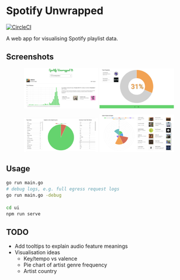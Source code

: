 # Spotify Unwrapped

[![CircleCI](https://dl.circleci.com/status-badge/img/gh/jemgunay/spotify-unwrapped/tree/main.svg?style=svg)](https://dl.circleci.com/status-badge/redirect/gh/jemgunay/spotify-unwrapped/tree/main)

A web app for visualising Spotify playlist data.

## Screenshots

<p align="center">
  <img src="screenshots/1.png" width="40%"/>
  <img src="screenshots/4.png" width="40%"/>
</p>
<p align="center">
  <img src="screenshots/2.png" width="40%"/>
  <img src="screenshots/3.png" width="40%"/>
</p>

## Usage

```bash
go run main.go
# debug logs, e.g. full egress request logs
go run main.go -debug

cd ui
npm run serve
```

## TODO

* Add tooltips to explain audio feature meanings
* Visualisation ideas
    * Key/tempo vs valence
    * Pie chart of artist genre frequency
    * Artist country
